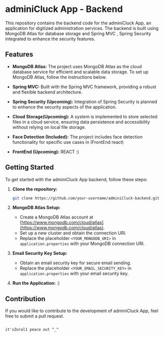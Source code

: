# adminiCluck App - Backend

This repository contains the backend code for the adminiCluck App, an application for digitized administration services. The backend is built using MongoDB Atlas for database storage and Spring MVC , Spring Security integrated to enhance the security features.

## Features

- **MongoDB Atlas:** The project uses MongoDB Atlas as the cloud database service for efficient and scalable data storage. To set up MongoDB Atlas, follow the instructions below.

- **Spring MVC:** Built with the Spring MVC framework, providing a robust and flexible backend architecture.

- **Spring Security (Upcoming):** Integration of Spring Security is planned to enhance the security aspects of the application.

- **Cloud Storage(Upcoming):** A system is implemented to store selected files in a cloud service, ensuring data persistence and accessibility without relying on local file storage.

- **Face Detection (Included):** The project includes face detection functionality for specific use cases in (FrontEnd react)
  
-  **FrontEnd (Upcoming):**   REACT  :)

## Getting Started

To get started with the adminiCluck App backend, follow these steps:

1. **Clone the repository:**

    ```bash
    git clone https://github.com/your-username/adminiCluck-backend.git
    ```

3. **MongoDB Atlas Setup:**

    - Create a MongoDB Atlas account at [https://www.mongodb.com/cloud/atlas](https://www.mongodb.com/cloud/atlas).
    - Set up a new cluster and obtain the connection URI.
    - Replace the placeholder `<YOUR_MONGODB_URI>` in `application.properties` with your MongoDB connection URI.

4. **Email Security Key Setup:**

    - Obtain an email security key for secure email sending.
    - Replace the placeholder `<YOUR_EMAIL_SECURITY_KEY>` in `application.properties` with your email security key.

5. **Run the Application:**
:)
  
   

## Contribution

If you would like to contribute to the development of adminiCluck App, feel free to submit a pull request.



                                                                                  it'sZoral1 peace out ^_^

